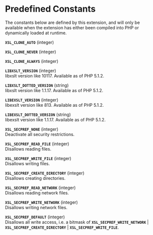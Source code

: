 Predefined Constants
====================

The constants below are defined by this extension, and will only be
available when the extension has either been compiled into PHP or
dynamically loaded at runtime.

**`XSL_CLONE_AUTO`** (<span class="type">integer</span>)  
<span class="simpara"> </span>

**`XSL_CLONE_NEVER`** (<span class="type">integer</span>)  
<span class="simpara"> </span>

**`XSL_CLONE_ALWAYS`** (<span class="type">integer</span>)  
<span class="simpara"> </span>

**`LIBXSLT_VERSION`** (<span class="type">integer</span>)  
<span class="simpara"> libxslt version like 10117. Available as of PHP
5.1.2. </span>

**`LIBXSLT_DOTTED_VERSION`** (<span class="type">string</span>)  
<span class="simpara"> libxslt version like 1.1.17. Available as of PHP
5.1.2. </span>

**`LIBEXSLT_VERSION`** (<span class="type">integer</span>)  
<span class="simpara"> libexslt version like 813. Available as of PHP
5.1.2. </span>

**`LIBEXSLT_DOTTED_VERSION`** (<span class="type">string</span>)  
<span class="simpara"> libexslt version like 1.1.17. Available as of PHP
5.1.2. </span>

**`XSL_SECPREF_NONE`** (<span class="type">integer</span>)  
<span class="simpara">Deactivate all security restrictions. </span>

**`XSL_SECPREF_READ_FILE`** (<span class="type">integer</span>)  
<span class="simpara"> Disallows reading files. </span>

**`XSL_SECPREF_WRITE_FILE`** (<span class="type">integer</span>)  
<span class="simpara"> Disallows writing files. </span>

**`XSL_SECPREF_CREATE_DIRECTORY`** (<span class="type">integer</span>)  
<span class="simpara"> Disallows creating directories. </span>

**`XSL_SECPREF_READ_NETWORK`** (<span class="type">integer</span>)  
<span class="simpara"> Disallows reading network files. </span>

**`XSL_SECPREF_WRITE_NETWORK`** (<span class="type">integer</span>)  
<span class="simpara"> Disallows writing network files. </span>

**`XSL_SECPREF_DEFAULT`** (<span class="type">integer</span>)  
<span class="simpara"> Disallows all write access, i.e. a bitmask of
**`XSL_SECPREF_WRITE_NETWORK`** \| **`XSL_SECPREF_CREATE_DIRECTORY`** \|
**`XSL_SECPREF_WRITE_FILE`**. </span>
